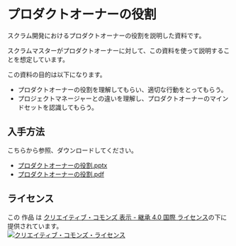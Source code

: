 # プロダクトオーナーの役割

スクラム開発におけるプロダクトオーナーの役割を説明した資料です。

スクラムマスターがプロダクトオーナーに対して、この資料を使って説明することを想定しています。

この資料の目的は以下になります。
- プロダクトオーナーの役割を理解してもらい、適切な行動をとってもらう。
- プロジェクトマネージャーとの違いを理解し、プロダクトオーナーのマインドセットを認識してもらう。

## 入手方法

こちらから参照、ダウンロードしてください。  
* [プロダクトオーナーの役割.pptx](./docs/プロダクトオーナーの役割.pptx?raw=true)
* [プロダクトオーナーの役割.pdf](./docs/プロダクトオーナーの役割.pdfx?raw=true)

## ライセンス

この 作品 は <a rel="license" href="http://creativecommons.org/licenses/by-sa/4.0/">クリエイティブ・コモンズ 表示 - 継承 4.0 国際 ライセンス</a>の下に提供されています。
<br />
<a rel="license" href="http://creativecommons.org/licenses/by-sa/4.0/">
  <img alt="クリエイティブ・コモンズ・ライセンス" style="border-width:0" src="https://i.creativecommons.org/l/by-sa/4.0/88x31.png" />
</a>
